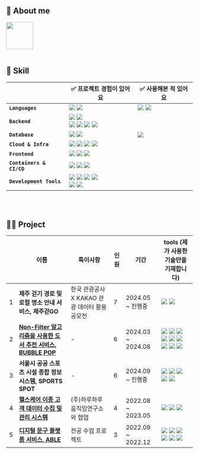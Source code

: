 ## 👼 About me



<a href="https://happindex.tistory.com/" >
<img src="https://img.shields.io/badge/Blog-D62300?style=flat-square&logo=tistory&logoColor=white" width="73"/>
</a>
</div>
<br>
<br>


## 🔧 Skill

||✅ 프로젝트 경험이 있어요| ✅ 사용해본 적 있어요|
|---|---|---|
|**`Languages`**|<img src="https://img.shields.io/badge/java-FF8800?style=flat-square&logo=openjdk&logoColor=white"/> <img src="https://img.shields.io/badge/javascript-F7DF1E?style=flat-square&logo=javascript&logoColor=white"/>|<img src="https://img.shields.io/badge/python-3776AB?style=flat-square&logo=python&logoColor=white"/> <img src="https://img.shields.io/badge/R-276DC3?style=flat-square&logo=r&logoColor=white"/>|
|**`Backend`**| <img src="https://img.shields.io/badge/spring-6DB33F?style=flat-square&logo=spring&logoColor=white"/> <img src="https://img.shields.io/badge/SpringBoot-6DB33F?style=flat-square&logo=springboot&logoColor=white"/> <br> <img src="https://img.shields.io/badge/Spring Security-6DB33F?style=flat-square&logo=springsecurity&logoColor=white"/> <img src="https://img.shields.io/badge/Spring Data JPA-6DB33F?style=flat-square&logo=Spring JPA&logoColor=white"/> <img src="https://img.shields.io/badge/node.js-339933?style=flat-square&logo=nodedotjs&logoColor=white"/> <img src="https://img.shields.io/badge/JSP-494649?style=flat-square&logo=jsp&logoColor=white"/> ||
|**`Database`**| <img src="https://img.shields.io/badge/MySQL-4479A1?style=flat-square&logo=mysql&logoColor=white"/> <img src="https://img.shields.io/badge/MongoDB-47A248?style=flat-square&logo=mongodb&logoColor=white"/>| <img src="https://img.shields.io/badge/Oracle-F80000?style=flat-square&logo=oracle&logoColor=white"/>|
|**`Cloud & Infra`**|<img src="https://img.shields.io/badge/Amazon EC2-FF9900?style=flat-square&logo=amazonec2&logoColor=white"/> <img src="https://img.shields.io/badge/Amazon S3-569A31?style=flat-square&logo=amazons3&logoColor=white"/> <img src="https://img.shields.io/badge/Amazon RDS-527FFF?style=flat-square&logo=amazonrds&logoColor=white"/> <img src="https://img.shields.io/badge/Ubuntu-E95420?style=flat-square&logo=ubuntu&logoColor=white"/>||
|**`Frontend`**| <img src="https://img.shields.io/badge/HTML5-3366CC?style=flat-square&logo=HTML5&logoColor=white"/> <img src="https://img.shields.io/badge/CSS3-F43059?style=flat-square&logo=css3&logoColor=white"/> <img src="https://img.shields.io/badge/EJS-F7DF1E?style=flat-square&logo=ejs&logoColor=white"/>||
|**`Containers & CI/CD`**| <img src="https://img.shields.io/badge/Docker-2496ED?style=flat-square&logo=docker&logoColor=white"/> <img src="https://img.shields.io/badge/Docker Hub-02A8EF?style=flat-square&logo=docker&logoColor=white"/> <img src="https://img.shields.io/badge/Github Actions-2088FF?style=flat-square&logo=githubactions&logoColor=white"/> ||
|**`Development Tools`**|  <img src="https://img.shields.io/badge/Intellij IDEA-004088?style=flat-square&logo=intellijidea&logoColor=white"/> <img src="https://img.shields.io/badge/Postman-FF6C37?style=flat-square&logo=postman&logoColor=white"/> <img src="https://img.shields.io/badge/VScode-007ACC?style=flat-square&logo=visualstudiocode&logoColor=white"/>  <img src="https://img.shields.io/badge/Eclipse IDE-2C2255?style=flat-square&logo=eclipseide&logoColor=white"/> <br> <img src="https://img.shields.io/badge/Jupyter Notebook-F7DF1E?style=flat-square&logo=jupyter&logoColor=white"/>  <img src="https://img.shields.io/badge/RStudio IDE-75AADB?style=flat-square&logo=rstudioide&logoColor=white"/>||

<br>
<br>

## 👩‍💻 Project

||이름|특이사항|인원|기간|tools (제가 사용한 기술만을 기재합니다)|
|---|---|---|---|---|---|
|1|**제주 걷기 경로 및 로컬 명소 안내 서비스, 제주걷GO** |한국 관광공사 X KAKAO 관광 데이터 활용 공모전| 7| 2024.05 ~ 진행중|  <img src="https://img.shields.io/badge/spring-6DB33F?style=flat-square&logo=spring&logoColor=white"/> <img src="https://img.shields.io/badge/MySQL-4479A1?style=flat-square&logo=mysql&logoColor=white"/>|
|2|[**Non-Filter 알고리즘을 사용한 도서 추천 서비스, BUBBLE POP**](https://github.com/codesooo/NonFilterBubble-Backend)|-|6|2024.03 ~ 2024.08|<img src="https://img.shields.io/badge/spring-6DB33F?style=flat-square&logo=spring&logoColor=white"/> <img src="https://img.shields.io/badge/MySQL-4479A1?style=flat-square&logo=mysql&logoColor=white"/>  <img src="https://img.shields.io/badge/Amazon EC2-FF9900?style=flat-square&logo=amazonec2&logoColor=white"/> <img src="https://img.shields.io/badge/Amazon S3-569A31?style=flat-square&logo=amazons3&logoColor=white"/> <img src="https://img.shields.io/badge/Amazon RDS-527FFF?style=flat-square&logo=amazonrds&logoColor=white"/> <img src="https://img.shields.io/badge/Ubuntu-E95420?style=flat-square&logo=ubuntu&logoColor=white"/>   <img src="https://img.shields.io/badge/Docker-2496ED?style=flat-square&logo=docker&logoColor=white"/> <img src="https://img.shields.io/badge/Docker Hub-02A8EF?style=flat-square&logo=docker&logoColor=white"/> <img src="https://img.shields.io/badge/Github Actions-2088FF?style=flat-square&logo=githubactions&logoColor=white"/>|
|3|**서울시 공공 스포츠 시설 종합 정보 시스템, SPORTS SPOT**|-|6|2024.09 ~ 진행중|<img src="https://img.shields.io/badge/JSP-494649?style=flat-square&logo=jsp&logoColor=white"/> <img src="https://img.shields.io/badge/MySQL-4479A1?style=flat-square&logo=mysql&logoColor=white"/>  <img src="https://img.shields.io/badge/HTML5-3366CC?style=flat-square&logo=HTML5&logoColor=white"/> <img src="https://img.shields.io/badge/CSS3-F43059?style=flat-square&logo=css3&logoColor=white"/> <img src="https://img.shields.io/badge/javascript-F7DF1E?style=flat-square&logo=javascript&logoColor=white"/>|
|4|[**헬스케어 이종 고객 데이터 수집 및 관리 시스템**](https://github.com/codesooo/deft-teamproject)|(주)하루하루움직임연구소와 협업|4|2022.08 ~ 2023.05| <img src="https://img.shields.io/badge/node.js-339933?style=flat-square&logo=nodedotjs&logoColor=white"/> <img src="https://img.shields.io/badge/MongoDB-47A248?style=flat-square&logo=mongodb&logoColor=white"/> <img src="https://img.shields.io/badge/Amazon EC2-FF9900?style=flat-square&logo=amazonec2&logoColor=white"/> |
|5|[**디지털 문구 플랫폼 서비스, ABLE**](https://github.com/codesooo/web-design-teamproject)|전공 수업 프로젝트|3|2022.09 ~ 2022.12|<img src="https://img.shields.io/badge/node.js-339933?style=flat-square&logo=nodedotjs&logoColor=white"/> <img src="https://img.shields.io/badge/MySQL-4479A1?style=flat-square&logo=mysql&logoColor=white"/>  <img src="https://img.shields.io/badge/HTML5-3366CC?style=flat-square&logo=HTML5&logoColor=white"/> <img src="https://img.shields.io/badge/CSS3-F43059?style=flat-square&logo=css3&logoColor=white"/> <img src="https://img.shields.io/badge/EJS-F7DF1E?style=flat-square&logo=ejs&logoColor=white"/> <img src="https://img.shields.io/badge/Amazon EC2-FF9900?style=flat-square&logo=amazonec2&logoColor=white"/> | |
